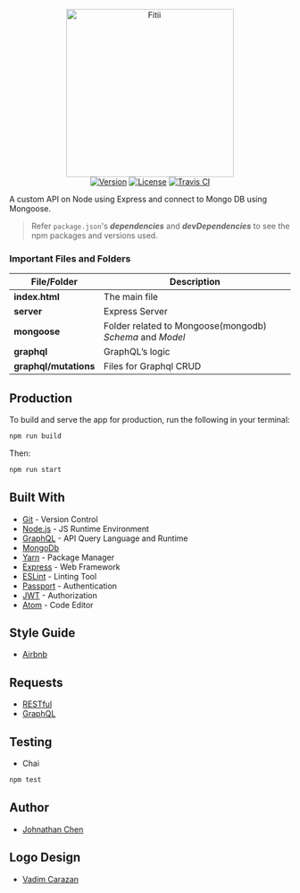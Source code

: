 <p align="center">
  <a href="https://johnathanachen.github.io/Fitii/"><img src="https://raw.githubusercontent.com/johnathanachen/Fitii/master/docs/logo.png" width="300" alt="Fitii"></a>
  <br>
  <a href="#"><img src="https://img.shields.io/badge/npm-v1.4.5-42b983.svg" alt="Version"></a>
  <a href="#"><img src="https://img.shields.io/badge/license-MIT-blue.svg" alt="License"></a>
  <a href="#"><img src="https://img.shields.io/badge/build-passing-brightgreen.svg" alt="Travis CI"></a>
</p>

A custom API on Node using Express and connect to Mongo DB using Mongoose.

> Refer `package.json`'s ***dependencies*** and ***devDependencies*** to see the npm packages and versions used.

### Important Files and Folders

|File/Folder|Description|
|-----------|-----------|
|**index.html**| The main file|
|**server**| Express Server|
|**mongoose**| Folder related to Mongoose(mongodb) *Schema* and *Model*|
|**graphql**| GraphQL’s logic |
|**graphql/mutations**| Files for Graphql CRUD |


## Production
To build and serve the app for production, run the following in your terminal:
```bash
npm run build
```
Then:
```bash
npm run start
```

## Built With
- [Git](https://git-scm.com/) - Version Control
- [Node.js](https://nodejs.org/) - JS Runtime Environment
- [GraphQL](http://graphql.org/) - API Query Language and Runtime
- [MongoDb](https://www.mongodb.com/download-center#community)
- [Yarn](https://yarnpkg.com) - Package Manager
- [Express](https://expressjs.com/en/starter/installing.html) - Web Framework
- [ESLint](https://eslint.org/) - Linting Tool
- [Passport](http://www.passportjs.org/) - Authentication
- [JWT](https://jwt.io/) - Authorization
- [Atom](https://atom.io//) - Code Editor

## Style Guide
- [Airbnb](https://github.com/airbnb/javascript)

## Requests
- [RESTful][]
- [GraphQL][]

## Testing
- Chai
```bash
npm test
```

## Author
* [Johnathan Chen](https://github.com/johnathanachen)

## Logo Design
* [Vadim Carazan](https://dribbble.com/vadimcarazan)


[RESTful]: /Explore-Auth-Api/documentation/graphql/
[GraphQL]: /Explore-Auth-Api/documentation/graphql/
